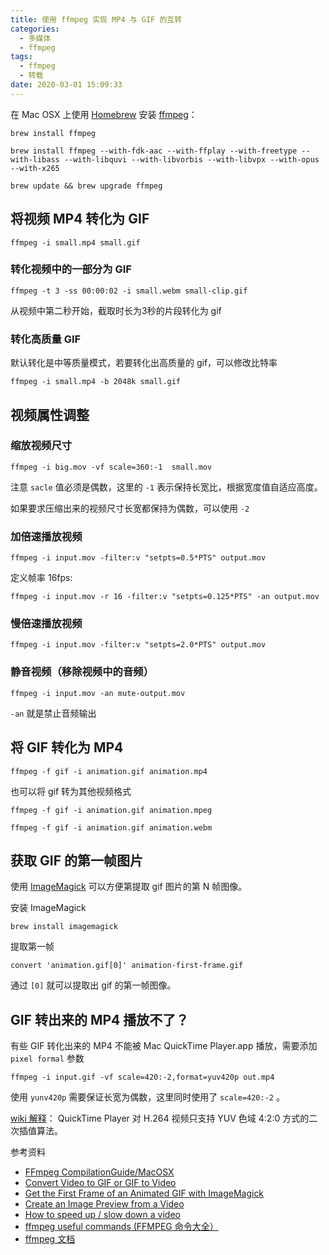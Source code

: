 ```yaml
---
title: 使用 ffmpeg 实现 MP4 与 GIF 的互转
categories:
  - 多媒体
  - ffmpeg
tags:
  - ffmpeg
  - 转载
date: 2020-03-01 15:09:33
---
```


在 Mac OSX 上使用 [Homebrew](http://brew.sh/) 安装 [ffmpeg](https://www.ffmpeg.org/)：

```
brew install ffmpeg

brew install ffmpeg --with-fdk-aac --with-ffplay --with-freetype --with-libass --with-libquvi --with-libvorbis --with-libvpx --with-opus --with-x265

brew update && brew upgrade ffmpeg

```

## 将视频 MP4 转化为 GIF[](#将视频-mp4-转化为-gif)

```
ffmpeg -i small.mp4 small.gif

```

### 转化视频中的一部分为 GIF[](#转化视频中的一部分为-gif)

```
ffmpeg -t 3 -ss 00:00:02 -i small.webm small-clip.gif

```

从视频中第二秒开始，截取时长为3秒的片段转化为 gif

### 转化高质量 GIF[](#转化高质量-gif)

默认转化是中等质量模式，若要转化出高质量的 gif，可以修改比特率

```
ffmpeg -i small.mp4 -b 2048k small.gif

```

## 视频属性调整[](#视频属性调整)

### 缩放视频尺寸[](#缩放视频尺寸)

```
ffmpeg -i big.mov -vf scale=360:-1  small.mov

```

注意 `sacle` 值必须是偶数，这里的 `-1` 表示保持长宽比，根据宽度值自适应高度。

如果要求压缩出来的视频尺寸长宽都保持为偶数，可以使用 `-2`

### 加倍速播放视频[](#加倍速播放视频)

```
ffmpeg -i input.mov -filter:v "setpts=0.5*PTS" output.mov

```

定义帧率 16fps:

```
ffmpeg -i input.mov -r 16 -filter:v "setpts=0.125*PTS" -an output.mov

```

### 慢倍速播放视频[](#慢倍速播放视频)

```
ffmpeg -i input.mov -filter:v "setpts=2.0*PTS" output.mov

```

### 静音视频（移除视频中的音频）[](#静音视频移除视频中的音频)

```
ffmpeg -i input.mov -an mute-output.mov

```

`-an` 就是禁止音频输出

## 将 GIF 转化为 MP4[](#将-gif-转化为-mp4)

```
ffmpeg -f gif -i animation.gif animation.mp4

```

也可以将 gif 转为其他视频格式

```
ffmpeg -f gif -i animation.gif animation.mpeg

ffmpeg -f gif -i animation.gif animation.webm

```

## 获取 GIF 的第一帧图片[](#获取-gif-的第一帧图片)

使用 [ImageMagick](http://www.imagemagick.org/) 可以方便第提取 gif 图片的第 N 帧图像。

安装 ImageMagick

```
brew install imagemagick

```

提取第一帧

```
convert 'animation.gif[0]' animation-first-frame.gif

```

通过 `[0]` 就可以提取出 gif 的第一帧图像。

## GIF 转出来的 MP4 播放不了？[](#gif-转出来的-mp4-播放不了)

有些 GIF 转化出来的 MP4 不能被 Mac QuickTime Player.app 播放，需要添加 `pixel formal` 参数

```
ffmpeg -i input.gif -vf scale=420:-2,format=yuv420p out.mp4

```

使用 `yunv420p` 需要保证长宽为偶数，这里同时使用了 `scale=420:-2` 。

[wiki 解释](https://trac.ffmpeg.org/wiki/Encode/H.264#Encodingfordumbplayers)： QuickTime Player 对 H.264 视频只支持 YUV 色域 4:2:0 方式的二次插值算法。

参考资料

*   [FFmpeg CompilationGuide/MacOSX](https://trac.ffmpeg.org/wiki/CompilationGuide/MacOSX)
*   [Convert Video to GIF or GIF to Video](http://davidwalsh.name/convert-video-gif)
*   [Get the First Frame of an Animated GIF with ImageMagick](http://davidwalsh.name/first-frame-animated-gif)
*   [Create an Image Preview from a Video](http://davidwalsh.name/create-image-preview-video)
*   [How to speed up / slow down a video](https://trac.ffmpeg.org/wiki/How%20to%20speed%20up%20/%20slow%20down%20a%20video)
*   [ffmpeg useful commands (FFMPEG 命令大全）](http://siwei.me/blog/posts/ffmpeg-useful-commands)
*   [ffmpeg 文档](http://siwei.me/blog/posts/ffmpeg-useful-commands)